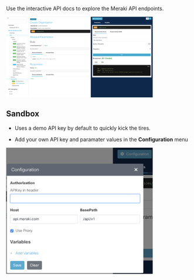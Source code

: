 
Use the interactive API docs to explore the Meraki API endpoints. 


<img src="api.png" width="400px">



## Sandbox

- Uses a demo API key by default to quickly kick the tires.

- Add your own API key and paramater values in the **Configuration** menu


<img src="../images/interactiveAPIConfig.png" width="400px">







